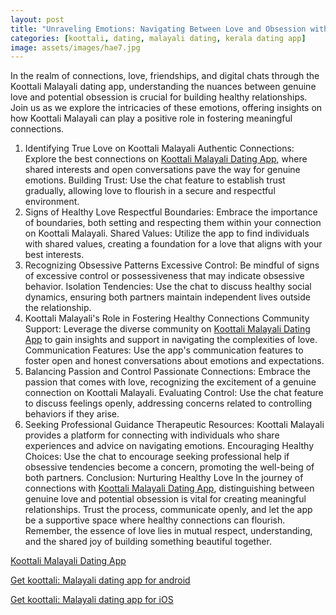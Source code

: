 ```yaml
---
layout: post
title: "Unraveling Emotions: Navigating Between Love and Obsession with Koottali Malayali"
categories: [koottali, dating, malayali dating, kerala dating app]
image: assets/images/hae7.jpg
---
```



In the realm of connections, love, friendships, and digital chats through the Koottali Malayali dating app, understanding the nuances between genuine love and potential obsession is crucial for building healthy relationships. Join us as we explore the intricacies of these emotions, offering insights on how Koottali Malayali can play a positive role in fostering meaningful connections.

1. Identifying True Love on Koottali Malayali
Authentic Connections: Explore the best connections on [Koottali Malayali Dating App](https://koottali.com/download), where shared interests and open conversations pave the way for genuine emotions.
Building Trust: Use the chat feature to establish trust gradually, allowing love to flourish in a secure and respectful environment.
2. Signs of Healthy Love
Respectful Boundaries: Embrace the importance of boundaries, both setting and respecting them within your connection on Koottali Malayali.
Shared Values: Utilize the app to find individuals with shared values, creating a foundation for a love that aligns with your best interests.
3. Recognizing Obsessive Patterns
Excessive Control: Be mindful of signs of excessive control or possessiveness that may indicate obsessive behavior.
Isolation Tendencies: Use the chat to discuss healthy social dynamics, ensuring both partners maintain independent lives outside the relationship.
4. Koottali Malayali's Role in Fostering Healthy Connections
Community Support: Leverage the diverse community on [Koottali Malayali Dating App](https://koottali.com/download) to gain insights and support in navigating the complexities of love.
Communication Features: Use the app's communication features to foster open and honest conversations about emotions and expectations.
5. Balancing Passion and Control
Passionate Connections: Embrace the passion that comes with love, recognizing the excitement of a genuine connection on Koottali Malayali.
Evaluating Control: Use the chat feature to discuss feelings openly, addressing concerns related to controlling behaviors if they arise.
6. Seeking Professional Guidance
Therapeutic Resources: Koottali Malayali provides a platform for connecting with individuals who share experiences and advice on navigating emotions.
Encouraging Healthy Choices: Use the chat to encourage seeking professional help if obsessive tendencies become a concern, promoting the well-being of both partners.
Conclusion: Nurturing Healthy Love
In the journey of connections with [Koottali Malayali Dating App](https://koottali.com/download), distinguishing between genuine love and potential obsession is vital for creating meaningful relationships. Trust the process, communicate openly, and let the app be a supportive space where healthy connections can flourish. Remember, the essence of love lies in mutual respect, understanding, and the shared joy of building something beautiful together.



[Koottali Malayali Dating App](https://koottali.com/download)

[Get koottali: Malayali dating app for android](https://play.google.com/store/apps/details?id=com.koottali.app&hl=en_IN&gl=US)

[Get koottali: Malayali dating app for iOS](https://apps.apple.com/us/app/koottali-connect-with-mallus/id6448742453)
